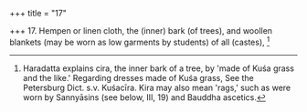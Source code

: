 +++
title = "17"

+++
17. Hempen or linen cloth, the (inner) bark (of trees), and woollen blankets (may be worn as low garments by students) of all (castes), [^13] 


[^13]:  Haradatta explains cira, the inner bark of a tree, by 'made of Kuśa grass and the like.' Regarding dresses made of Kuśa grass, See the Petersburg Dict. s.v. Kuśacīra. Kira may also mean 'rags,' such as were worn by Sannyāsins (see below, III, 19) and Bauddha ascetics.
